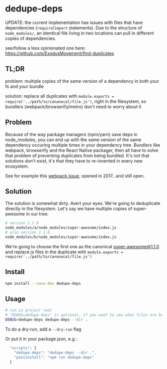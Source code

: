 # dedupe-deps

UPDATE: the current implementation has issues with files that have dependencies (`require`/`import` statements). Due to the structure of `node_modules/`, an identical file living in two locations can pull in different copies of dependencies.

see/follow a less opinionated one here: https://github.com/ExodusMovement/find-duplicates

## TL;DR

problem: multiple copies of the same version of a dependency in both your fs and your bundle

solution: replace all duplicates with `module.exports = require('../path/to/cananocal/file.js')`, right in the filesystem, so bundlers (webpack/browserify/metro) don't need to worry about it

## Problem

Because of the way package managers (npm/yarn) save deps in node_modules, you can end up with the same version of the same dependency occuring multiple times in your dependency tree. Bundlers like webpack, browserify and the React Native packager, then all have to solve that problem of preventing duplicates from being bundled. It's not that solutions don't exist, it's that they have to re-invented in every new ecosystem.

See for example this [webpack issue](https://github.com/webpack/webpack/issues/5593), opened in 2017...and still open.

## Solution

The solution is somewhat dirty. Avert your eyes. We're going to deduplicate directly in the filesystem. Let's say we have multiple copies of super-awesome in our tree:

```sh
# version 1.1.0
node_modules/a/node_modules/super-awesome/index.js
# also version 1.1.0
node_modules/b/node_modules/super-awesome/index.js
```

We're going to choose the first one as the canonical super-awesome@1.1.0 and replace js files in the duplicate with `module.exports = require('../path/to/cananocal/file.js')`

## Install

```sh
npm install --save-dev dedupe-deps
```

## Usage


```sh
# run in project root
# "DEBUG=dedupe-deps" is optional, if you want to see what files are being deduped
DEBUG=dedupe-deps dedupe-deps --dir .
```

To do a dry-run, add a `--dry-run` flag

Or put it in your package.json, e.g.:

```js
  "scripts": {
    "dedupe-deps": "dedupe-deps --dir .",
    "postinstall": "npm run dedupe-deps"
  }
```
